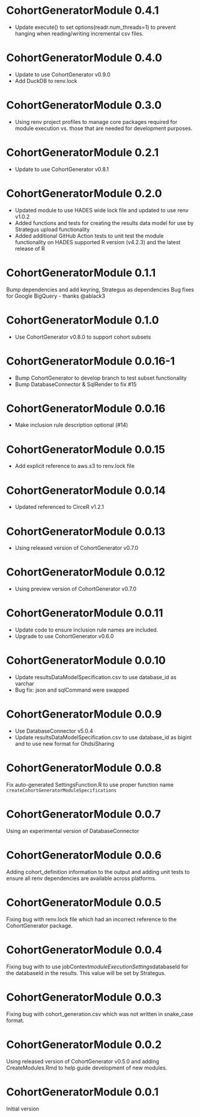 CohortGeneratorModule 0.4.1
=======================
- Update execute() to set options(readr.num_threads=1) to prevent hanging when reading/writing incremental csv files.

CohortGeneratorModule 0.4.0
=======================
- Update to use CohortGenerator v0.9.0
- Add DuckDB to renv.lock

CohortGeneratorModule 0.3.0
=======================
- Using renv project profiles to manage core packages required for module execution vs. those that are needed for development purposes.

CohortGeneratorModule 0.2.1
=======================
- Update to use CohortGenerator v0.8.1

CohortGeneratorModule 0.2.0
=======================
- Updated module to use HADES wide lock file and updated to use renv v1.0.2
- Added functions and tests for creating the results data model for use by Strategus upload functionality
- Added additional GitHub Action tests to unit test the module functionality on HADES supported R version (v4.2.3) and the latest release of R

CohortGeneratorModule 0.1.1
=======================

Bump dependencies and add keyring, Strategus as dependencies
Bug fixes for Google BigQuery - thanks @ablack3

CohortGeneratorModule 0.1.0
=======================

- Use CohortGenerator v0.8.0 to support cohort subsets

CohortGeneratorModule 0.0.16-1
=======================

- Bump CohortGenerator to develop branch to test subset functionality
- Bump DatabaseConnector & SqlRender to fix #15

CohortGeneratorModule 0.0.16
=======================

- Make inclusion rule description optional (#14)

CohortGeneratorModule 0.0.15
=======================

- Add explicit reference to aws.s3 to renv.lock file

CohortGeneratorModule 0.0.14
=======================

- Updated referenced to CirceR v1.2.1

CohortGeneratorModule 0.0.13
=======================

- Using released version of CohortGenerator v0.7.0

CohortGeneratorModule 0.0.12
=======================

- Using preview version of CohortGenerator v0.7.0

CohortGeneratorModule 0.0.11
=======================

- Update code to ensure inclusion rule names are included.
- Upgrade to use CohortGenerator v0.6.0

CohortGeneratorModule 0.0.10
=======================

- Update resultsDataModelSpecification.csv to use database_id as varchar
- Bug fix: json and sqlCommand were swapped

CohortGeneratorModule 0.0.9
=======================

- Use DatabaseConnector v5.0.4
- Update resultsDataModelSpecification.csv to use database_id as bigint and to 
use new format for OhdsiSharing

CohortGeneratorModule 0.0.8
=======================

Fix auto-generated SettingsFunction.R to use proper function name
`createCohortGeneratorModuleSpecifications`

CohortGeneratorModule 0.0.7
=======================

Using an experimental version of DatabaseConnector

CohortGeneratorModule 0.0.6
=======================

Adding cohort_definition information to the output and adding unit tests
to ensure all renv dependencies are available across platforms.

CohortGeneratorModule 0.0.5
=======================

Fixing bug with renv.lock file which had an incorrect reference to the 
CohortGenerator package.

CohortGeneratorModule 0.0.4
=======================

Fixing bug with to use jobContext$moduleExecutionSettings$databaseId for the
databaseId in the results. This value will be set by Strategus.

CohortGeneratorModule 0.0.3
=======================

Fixing bug with cohort_generation.csv which was not written in snake_case
format.

CohortGeneratorModule 0.0.2
=======================

Using released version of CohortGenerator v0.5.0 and adding CreateModules.Rmd
to help guide development of new modules.

CohortGeneratorModule 0.0.1
=======================

Initial version